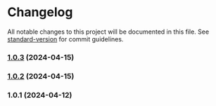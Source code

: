 # Changelog

All notable changes to this project will be documented in this file. See [standard-version](https://github.com/conventional-changelog/standard-version) for commit guidelines.

### [1.0.3](https://github.com/YOUR_GITHUB_USER_NAME/litworks/compare/v1.0.2...v1.0.3) (2024-04-15)

### [1.0.2](https://github.com/YOUR_GITHUB_USER_NAME/litworks/compare/v1.0.1...v1.0.2) (2024-04-15)

### 1.0.1 (2024-04-12)
